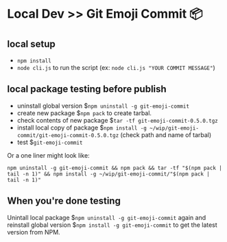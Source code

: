 # Local Dev >> Git Emoji Commit 📦

## local setup

- `npm install`
- `node cli.js` to run the script (ex: `node cli.js "YOUR COMMIT MESSAGE"`)

## local package testing before publish

- uninstall global version \$`npm uninstall -g git-emoji-commit`
- create new package \$`npm pack` to create tarbal.
- check contents of new package \$`tar -tf git-emoji-commit-0.5.0.tgz`
- install local copy of package \$`npm install -g ~/wip/git-emoji-commit/git-emoji-commit-0.5.0.tgz` (check path and name of tarbal)
- test \$`git-emoji-commit`

Or a one liner might look like:

```
npm uninstall -g git-emoji-commit && npm pack && tar -tf "$(npm pack | tail -n 1)" && npm install -g ~/wip/git-emoji-commit/"$(npm pack | tail -n 1)"
```

## When you're done testing

Unintall local package \$`npm uninstall -g git-emoji-commit` again and reinstall global version \$`npm install -g git-emoji-commit` to get the latest version from NPM.
